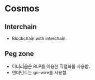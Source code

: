 # Cosmos

## Interchain

* Blockchain with interchain.

## Peg zone

* 이더리움은 RLP를 이용한 직렬화를 사용함.
* 텐더민트는 go-wire를 사용함.

